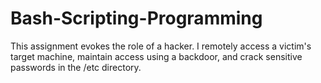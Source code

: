 # Bash-Scripting-Programming
This assignment evokes the role of a hacker. I remotely access a victim's target machine, maintain access using a backdoor, and crack sensitive passwords in the /etc directory.

